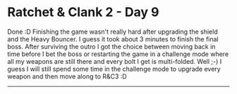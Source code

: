 # Ratchet & Clank 2 - Day 9

Done :D Finishing the game wasn't really hard after upgrading the shield and the Heavy Bouncer. I guess it took about 3 minutes to finish the final boss. After surviving the outro I got the choice between moving back in time before I bet the boss or restarting the game in a challenge mode where all my weapons are still there and every bolt I get is multi-folded. Well ;-) I guess I will still spend some time in the challenge mode to upgrade every weapon and then move along to R&amp;C3 :D

-------------------------------

